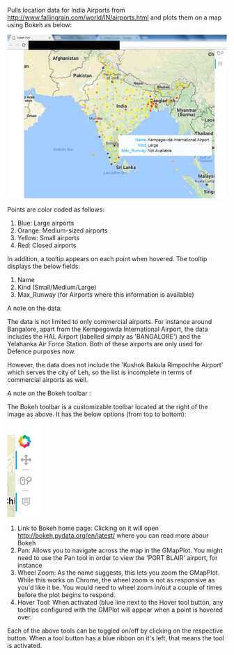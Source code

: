 Pulls location data for India Airports from http://www.fallingrain.com/world/IN/airports.html and plots them on a map using Bokeh as below:

![ScreenShot](Indian_Airports_Visualized.png)


Points are color coded as follows:
1) Blue: Large airports
2) Orange: Medium-sized airports
3) Yellow: Small airports
4) Red: Closed airports

In addition, a tooltip appears on each point when hovered.
The tooltip displays the below fields:
1) Name
2) Kind (Small/Medium/Large)
3) Max_Runway (for Airports where this information is available)

A note on the data:

The data is not limited to only commercial airports. For instance around Bangalore, apart from the Kempegowda International Airport, the data includes the HAL Airport (labelled simply as 'BANGALORE') and the Yelahanka Air Force Station. Both of these airports are only used for Defence purposes now.

However, the data does not include the 'Kushok Bakula Rimpochhe Airport' which serves the city of Leh, so the list is incomplete in terms of commercial airports as well.

A note on the Bokeh toolbar :

The Bokeh toolbar is a customizable toolbar located at the right of the image as above. It has the below options (from top to bottom):

![Screenshot2](Bokeh_Toolbar.PNG)

1) Link to Bokeh home page: Clicking on it will open http://bokeh.pydata.org/en/latest/ where you can read more abour Bokeh
2) Pan: Allows you to navigate across the map in the GMapPlot. You might need to use the Pan tool in order to view the 'PORT BLAIR' airport, for instance
3) Wheel Zoom: As the name suggests, this lets you zoom the GMapPlot. While this works on Chrome, the wheel zoom is not as responsive as you'd like it be. You would need to wheel zoom in/out a couple of times before the plot begins to respond.
4) Hover Tool: When activated (blue line next to the Hover tool button, any tooltips configured with the GMPlot will appear when a point is hovered over.

Each of the above tools can be toggled on/off by clicking on the respective button. When a tool button has a blue ribbon on it's left, that means the tool is activated.
